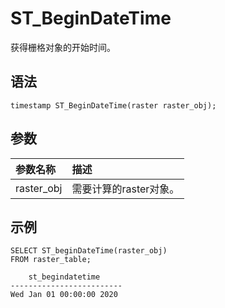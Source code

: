 # ST\_BeginDateTime

获得栅格对象的开始时间。

## 语法

```
timestamp ST_BeginDateTime(raster raster_obj);
```

## 参数

|参数名称|描述|
|:---|:-|
|raster\_obj|需要计算的raster对象。|

## 示例

```
SELECT ST_beginDateTime(raster_obj)
FROM raster_table;

    st_begindatetime     
-------------------------
Wed Jan 01 00:00:00 2020 
```

